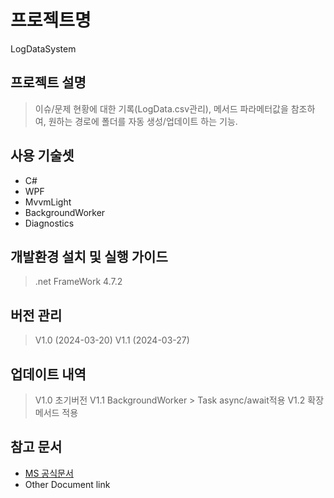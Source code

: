 # 프로젝트명 
LogDataSystem
## 프로젝트 설명
> 이슈/문제 현황에 대한 기록(LogData.csv관리), 메서드 파라메터값을 참조하여, 원하는 경로에 폴더를 자동 생성/업데이트 하는 기능.
## 사용 기술셋
  * C#
  * WPF
  * MvvmLight
  * BackgroundWorker
  * Diagnostics

## 개발환경 설치 및 실행 가이드
> .net FrameWork 4.7.2

## 버전 관리
> V1.0 (2024-03-20)
> V1.1 (2024-03-27)

## 업데이트 내역
> V1.0 초기버전
> V1.1 BackgroundWorker > Task async/await적용
> V1.2 확장메서드 적용

## 참고 문서
* [MS 공식문서](https://learn.microsoft.com/ko-kr/dotnet/api/system.diagnostics?view=netframework-4.7.2)
* Other Document link

